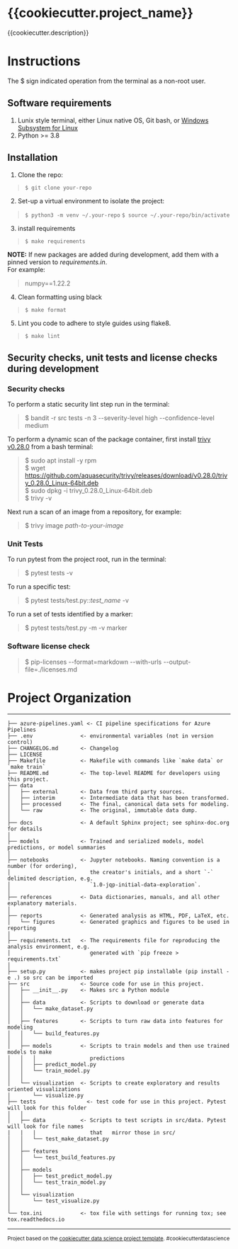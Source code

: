 {{cookiecutter.project_name}}
==============================

{{cookiecutter.description}}

# Instructions
The $ sign indicated operation from the terminal as a non-root user.

## Software requirements
1. Lunix style terminal, either Linux native OS, Git bash, or [Windows Subsystem for Linux](https://docs.microsoft.com/en-us/windows/wsl/install)
2. Python >= 3.8

## Installation
1. Clone the repo:  
> `$ git clone your-repo`

2. Set-up a virtual environment to isolate the project:
> `$ python3 -m venv ~/.your-repo`
> `$ source ~/.your-repo/bin/activate`

3. install requirements
> `$ make requirements`

**NOTE:** If new packages are added during development, add them with a pinned version to _requirements.in_.  
For example:  
> numpy==1.22.2

4. Clean formatting using black
> `$ make format`

5. Lint you code to adhere to style guides using flake8.
> `$ make lint`


## Security checks, unit tests and license checks during development
### Security checks
To perform a static security lint step run in the terminal:
> $ bandit -r src tests -n 3 --severity-level high --confidence-level medium

To perform a dynamic scan of the package container, first install [trivy v0.28.0](https://aquasecurity.github.io/trivy/v0.28.0/) from a bash terminal:  
> $ sudo apt install -y rpm  
> $ wget https://github.com/aquasecurity/trivy/releases/download/v0.28.0/trivy_0.28.0_Linux-64bit.deb  
> $ sudo dpkg -i trivy_0.28.0_Linux-64bit.deb  
> $ trivy -v  

Next run a scan of an image from a repository, for example:
> $ trivy image _path-to-your-image_

### Unit Tests
To run pytest from the project root, run in the terminal:
> $ pytest tests -v

To run a specific test:
> $ pytest tests/test.py::*test_name* -v

To run a set of tests identified by a marker:
> $ pytest tests/test.py -m -v marker 

### Software license check
> $ pip-licenses --format=markdown --with-urls  --output-file=./licenses.md


# Project Organization
------------

    ├── azure-pipelines.yaml <- CI pipeline specifications for Azure Pipelines
    ├── .env               <- environmental variables (not in version control)
    ├── CHANGELOG.md       <- Changelog
    ├── LICENSE
    ├── Makefile           <- Makefile with commands like `make data` or `make train`
    ├── README.md          <- The top-level README for developers using this project.
    ├── data
    │   ├── external       <- Data from third party sources.
    │   ├── interim        <- Intermediate data that has been transformed.
    │   ├── processed      <- The final, canonical data sets for modeling.
    │   └── raw            <- The original, immutable data dump.
    │
    ├── docs               <- A default Sphinx project; see sphinx-doc.org for details
    │
    ├── models             <- Trained and serialized models, model predictions, or model summaries
    │
    ├── notebooks          <- Jupyter notebooks. Naming convention is a number (for ordering),
    │                         the creator's initials, and a short `-` delimited description, e.g.
    │                         `1.0-jqp-initial-data-exploration`.
    │
    ├── references         <- Data dictionaries, manuals, and all other explanatory materials.
    │
    ├── reports            <- Generated analysis as HTML, PDF, LaTeX, etc.
    │   └── figures        <- Generated graphics and figures to be used in reporting
    │
    ├── requirements.txt   <- The requirements file for reproducing the analysis environment, e.g.
    │                         generated with `pip freeze > requirements.txt`
    │
    ├── setup.py           <- makes project pip installable (pip install -e .) so src can be imported
    ├── src                <- Source code for use in this project.
    │   ├── __init__.py    <- Makes src a Python module
    │   │
    │   ├── data           <- Scripts to download or generate data
    │   │   └── make_dataset.py
    │   │
    │   ├── features       <- Scripts to turn raw data into features for modeling
    │   │   └── build_features.py
    │   │
    │   ├── models         <- Scripts to train models and then use trained models to make
    │   │   │                 predictions
    │   │   ├── predict_model.py
    │   │   └── train_model.py
    │   │
    │   └── visualization  <- Scripts to create exploratory and results oriented visualizations
    │       └── visualize.py
    ├── tests                <- test code for use in this project. Pytest will look for this folder
    │   │
    │   ├── data           <- Scripts to test scripts in src/data. Pytest will look for file names 
    |   |   |                 that   mirror those in src/
    │   │   └── test_make_dataset.py
    │   │
    │   ├── features       
    │   │   └── test_build_features.py
    │   │
    │   ├── models          
    │   │   ├── test_predict_model.py
    │   │   └── test_train_model.py
    │   │
    │   └── visualization  
    │       └── test_visualize.py
    │
    └── tox.ini            <- tox file with settings for running tox; see tox.readthedocs.io


--------

<p><small>Project based on the <a target="_blank" href="https://drivendata.github.io/cookiecutter-data-science/">cookiecutter data science project template</a>. #cookiecutterdatascience</small></p>
